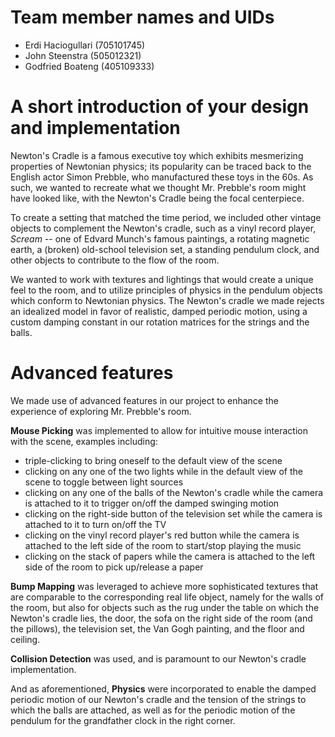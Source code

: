 # Team member names and UIDs
- Erdi Haciogullari (705101745)
- John Steenstra (505012321)
- Godfried Boateng (405109333)

# A short introduction of your design and implementation
Newton's Cradle is a famous executive toy which exhibits mesmerizing properties of Newtonian physics; its popularity can be traced back to the English actor Simon Prebble, who manufactured these toys in the 60s. As such, we wanted to recreate what we thought Mr. Prebble's room might have looked like, with the Newton's Cradle being the focal centerpiece. 

To create a setting that matched the time period, we included other vintage objects to complement the Newton's cradle, such as a vinyl record player, *Scream* -- one of Edvard Munch's famous paintings, a rotating magnetic earth, a (broken) old-school television set, a standing pendulum clock, and other objects to contribute to the flow of the room.

We wanted to work with textures and lightings that would create a unique feel to the room, and to utilize principles of physics in the pendulum objects which conform to Newtonian physics. The Newton's cradle we made rejects an idealized model in favor of realistic, damped periodic motion, using a custom damping constant in our rotation matrices for the strings and the balls.

# Advanced features
We made use of advanced features in our project to enhance the experience of exploring Mr. Prebble's room. 

**Mouse Picking** was implemented to allow for intuitive mouse interaction with the scene, examples including:
- triple-clicking to bring oneself to the default view of the scene
- clicking on any one of the two lights while in the default view of the scene to toggle between light sources
- clicking on any one of the balls of the Newton's cradle while the camera is attached to it to trigger on/off the damped swinging motion
- clicking on the right-side button of the television set while the camera is attached to it to turn on/off the TV
- clicking on the vinyl record player's red button while the camera is attached to the left side of the room to start/stop playing the music
- clicking on the stack of papers while the camera is attached to the left side of the room to pick up/release a paper

**Bump Mapping** was leveraged to achieve more sophisticated textures that are comparable to the corresponding real life object, namely for the walls of the room, but also for objects such as the rug under the table on which the Newton's cradle lies, the door, the sofa on the right side of the room (and the pillows), the television set, the Van Gogh painting, and the floor and ceiling.

**Collision Detection** was used, and is paramount to our Newton's cradle implementation.

And as aforementioned, **Physics** were incorporated to enable the damped periodic motion of our Newton's cradle and the tension of the strings to which the balls are attached, as well as for the periodic motion of the pendulum for the grandfather clock in the right corner.